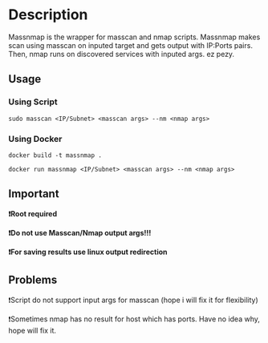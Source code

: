 # Description

Massnmap is the wrapper for masscan and nmap scripts. Massnmap makes scan using masscan on inputed target and gets output with IP:Ports pairs. Then, nmap runs on discovered services with inputed args. ez pezy.


## Usage

### Using Script

```
sudo masscan <IP/Subnet> <masscan args> --nm <nmap args>
```

### Using Docker

```
docker build -t massnmap .  

docker run massnmap <IP/Subnet> <masscan args> --nm <nmap args>
```

## Important

**❗️Root required**

**❗️Do not use Masscan/Nmap output args!!!**

**❗️For saving results use linux output redirection**



## Problems

❗️Script do not support input args for masscan (hope i will fix it for flexibility)

❗️Sometimes nmap has no result for host which has ports. Have no idea why, hope will fix it.
